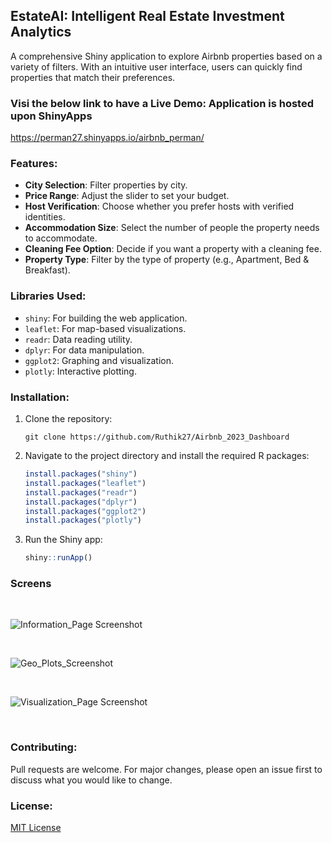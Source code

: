 ## EstateAI: Intelligent Real Estate Investment Analytics

A comprehensive Shiny application to explore Airbnb properties based on a variety of filters. With an intuitive user interface, users can quickly find properties that match their preferences.

### Visi the below link to have a Live Demo: Application is hosted upon ShinyApps
https://perman27.shinyapps.io/airbnb_perman/
### Features:

- **City Selection**: Filter properties by city.
- **Price Range**: Adjust the slider to set your budget.
- **Host Verification**: Choose whether you prefer hosts with verified identities.
- **Accommodation Size**: Select the number of people the property needs to accommodate.
- **Cleaning Fee Option**: Decide if you want a property with a cleaning fee.
- **Property Type**: Filter by the type of property (e.g., Apartment, Bed & Breakfast).

### Libraries Used:

- `shiny`: For building the web application.
- `leaflet`: For map-based visualizations.
- `readr`: Data reading utility.
- `dplyr`: For data manipulation.
- `ggplot2`: Graphing and visualization.
- `plotly`: Interactive plotting.

### Installation:

1. Clone the repository:

   ```
   git clone https://github.com/Ruthik27/Airbnb_2023_Dashboard
   ```

2. Navigate to the project directory and install the required R packages:

   ```R
   install.packages("shiny")
   install.packages("leaflet")
   install.packages("readr")
   install.packages("dplyr")
   install.packages("ggplot2")
   install.packages("plotly")
   ```

3. Run the Shiny app:
   ```R
   shiny::runApp()
   ```

### Screens
<br>

![Information_Page Screenshot](./imgs/Screen01.png)

<br>

![Geo_Plots_Screenshot](./imgs/Screen02.png)

<br>

![Visualization_Page Screenshot](./imgs/Screen03.png)

<br>

### Contributing:

Pull requests are welcome. For major changes, please open an issue first to discuss what you would like to change.

### License:

[MIT License](LICENSE)
